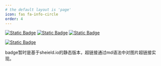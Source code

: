 ```yaml
---
# the default layout is 'page'
icon: fas fa-info-circle
order: 4
---
```


[![Static Badge](https://img.shields.io/badge/Badges-Static-55acee?style=flat&logo=shieldsdotio&logoSize=auto)](https://shields.io/badges)
[![Static Badge](https://img.shields.io/badge/simpleicons-icon-55acee?logo=simpleicons&logoSize=auto)](https://simpleicons.org/?q=shields)
[![Static Badge](https://img.shields.io/badge/chirpy--starter-template-%23181717?logo=github&logoColor=%23181717&logoSize=auto)](https://github.com/cotes2020/chirpy-starter)
<!-- [![Static Badge](https://img.shields.io/badge/build-passing-brightgreen?style=flat&logo=githubpages&logoColor=%23222222&logoSize=auto)]()
[![Static Badge](https://img.shields.io/badge/build-passing-brightgreen?style=flat&logo=githubactions&logoColor=%232088FF&logoSize=auto)]() -->
[![Static Badge](https://img.shields.io/badge/Music-Next--to--you-%23FF0000?logo=applemusic&logoColor=%23FF0000)](https://www.youtube.com/watch?v=ejbazkKQhRk&list=OLAK5uy_kc8kMkDamS76dG6JZnKTSGwqqoWwjUaIw&index=11)

badge暂时是基于sheield.io的静态版本，超链接通过md语法中对图片超链接实现。
